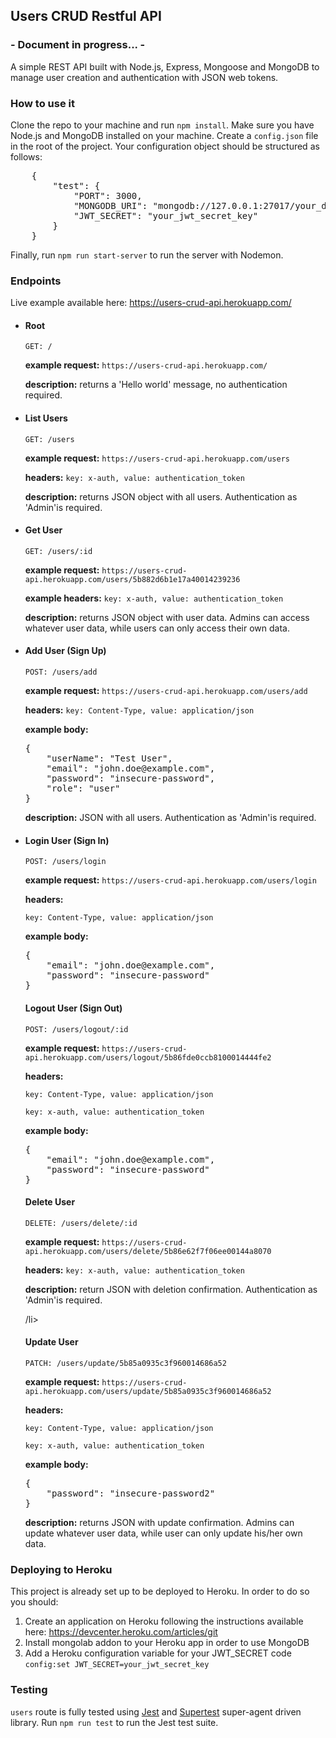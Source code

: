<h2>Users CRUD Restful API</h2>
<h3>- Document in progress... -</h3>
<p>A simple REST API built with Node.js, Express, Mongoose and MongoDB to manage user creation and authentication with JSON web tokens.</p>

<h3>How to use it</h3>
<p>Clone the repo to your machine and run <code>npm install</code>. Make sure you have Node.js and MongoDB installed on your machine.
Create a <code>config.json</code> file in the root of the project. Your configuration object should be structured as follows:
<pre>
    {
        "test": {
            "PORT": 3000,
            "MONGODB_URI": "mongodb://127.0.0.1:27017/your_db_name",
            "JWT_SECRET": "your_jwt_secret_key"
        }
    }   
</pre>
Finally, run <code>npm run start-server</code> to run the server with Nodemon.</p>

<h3>Endpoints</h3>
<p>Live example available here: <a href="https://users-crud-api.herokuapp.com/" target="blank">https://users-crud-api.herokuapp.com/</a></p>
<ul>
    <li>
        <h4>Root</h4> 
        <code>GET: /</code>
        <p><b>example request:</b> <code>https://users-crud-api.herokuapp.com/</code></p>
        <p><b>description:</b> returns a 'Hello world' message, no authentication required.</p>
    </li>
    <li>
        <h4>List Users</h4> 
        <code>GET: /users</code>
        <p><b>example request:</b> <code>https://users-crud-api.herokuapp.com/users</code></p>
        <p><b>headers:</b> <code>key: x-auth, value: authentication_token</code></p>
        <p><b>description:</b> returns JSON object with all users. Authentication as 'Admin'is required.</p>
    </li>
    <li>
        <h4>Get User</h4> 
        <code>GET: /users/:id</code>
        <p><b>example request:</b> <code>https://users-crud-api.herokuapp.com/users/5b882d6b1e17a40014239236</code></p>
        <p><b>example headers:</b> <code>key: x-auth, value: authentication_token</code></p>
        <p><b>description:</b> returns JSON object with user data. Admins can access whatever user data, while users can only access their own data.</p>
    </li>
    <li>
        <h4>Add User (Sign Up)</h4> 
        <code>POST: /users/add</code>
        <p><b>example request:</b> <code>https://users-crud-api.herokuapp.com/users/add</code></p>
        <p><b>headers:</b> <code>key: Content-Type, value: application/json</code></p>
        <p><b>example body:</b></p>
<pre>
{
    "userName": "Test User",
    "email": "john.doe@example.com",
    "password": "insecure-password",
    "role": "user"
}
</pre>
        <p><b>description:</b> JSON with all users. Authentication as 'Admin'is required.</p>
    </li>
    <li>
        <h4>Login User (Sign In)</h4> 
        <code>POST: /users/login</code>
        <p><b>example request:</b> <code>https://users-crud-api.herokuapp.com/users/login</code></p>
        <p><b>headers:</b> </p>
            <p><code>key: Content-Type, value: application/json</code></p>
        <p><b>example body:</b></p>
<pre>
{
    "email": "john.doe@example.com",
    "password": "insecure-password"
}
</pre>
    </li>
        <h4>Logout User (Sign Out)</h4> 
        <code>POST: /users/logout/:id</code>
        <p><b>example request:</b> <code>https://users-crud-api.herokuapp.com/users/logout/5b86fde0ccb8100014444fe2</code></p>
        <p><b>headers:</b></p>
        <p><code>key: Content-Type, value: application/json</code></p>
        <p><code>key: x-auth, value: authentication_token</code></p>
        <p><b>example body:</b></p>
<pre>
{
    "email": "john.doe@example.com",
    "password": "insecure-password"
}
</pre>
    </li>
    </li>
        <h4>Delete User</h4> 
        <code>DELETE: /users/delete/:id</code>
        <p><b>example request:</b> <code>https://users-crud-api.herokuapp.com/users/delete/5b86e62f7f06ee00144a8070</code></p>
        <p><b>headers:</b> <code>key: x-auth, value: authentication_token</code></p>
        <p><b>description:</b> return JSON with deletion confirmation. Authentication as 'Admin'is required.</p>
    </li>
    /li>
        <h4>Update User</h4> 
        <code>PATCH: /users/update/5b85a0935c3f960014686a52</code>
        <p><b>example request:</b> <code>https://users-crud-api.herokuapp.com/users/update/5b85a0935c3f960014686a52</code></p>
        <p><b>headers:</b></p>
        <p><code>key: Content-Type, value: application/json</code></p>
        <p><code>key: x-auth, value: authentication_token</code></p>
        <p><b>example body:</b></p>
<pre>
{
    "password": "insecure-password2"
}
</pre>
        <p><b>description:</b> returns JSON with update confirmation. Admins can update whatever user data, while user can only update his/her own data.</p>
    </li>
</ul>

<h3>Deploying to Heroku</h3>
<p>This project is already set up to be deployed to Heroku. In order to do so you should:</p>
<ol>
    <li>Create an application on Heroku following the instructions available here: <a href="https://devcenter.heroku.com/articles/git" target="blank">https://devcenter.heroku.com/articles/git</a></li>
    <li>Install mongolab addon to your Heroku app in order to use MongoDB</li>
    <li>Add a Heroku configuration variable for your JWT_SECRET code <code>config:set JWT_SECRET=your_jwt_secret_key</code></li>
</ol>

<h3>Testing</h3>
<p><code>users</code> route is fully tested using <a href="https://github.com/visionmedia/supertest" target="blank">Jest</a> and <a href="https://github.com/visionmedia/supertest" target="blank">Supertest</a> super-agent driven library. Run <code>npm run test</code> to run the Jest test suite.</p>

